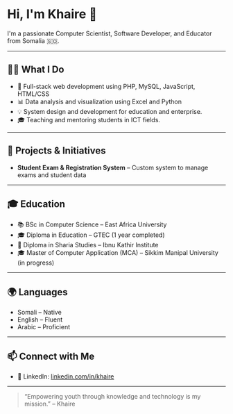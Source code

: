 # Hi, I'm Khaire 👋

I'm a passionate Computer Scientist, Software Developer, and Educator from Somalia 🇸🇴.

---

## 👨‍💻 What I Do

- 🔧 Full-stack web development using PHP, MySQL, JavaScript, HTML/CSS
- 📊 Data analysis and visualization using Excel and Python
- 💡 System design and development for education and enterprise.
- 🎓 Teaching and mentoring students in ICT fields.

---

## 🚀 Projects & Initiatives

- **Student Exam & Registration System** – Custom system to manage exams and student data

---

## 🎓 Education

- 📚 BSc in Computer Science – East Africa University
- 🎓 Diploma in Education – GTEC (1 year completed)
- 📘 Diploma in Sharia Studies – Ibnu Kathir Institute
- 🎓 Master of Computer Application (MCA) – Sikkim Manipal University (in progress)

---

## 🌍 Languages

- Somali – Native
- English – Fluent
- Arabic – Proficient

---

## 📫 Connect with Me
- 💼 LinkedIn: [linkedin.com/in/khaire](https://www.linkedin.com/in/khayre-mohamed-5b6267195/)

---

> “Empowering youth through knowledge and technology is my mission.” – Khaire
